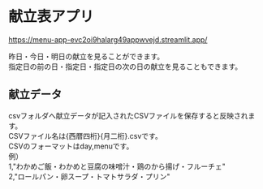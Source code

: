 # 献立表アプリ
https://menu-app-evc2oi9halarg49appwvejd.streamlit.app/

昨日・今日・明日の献立を見ることができます。  
指定日の前の日・指定日・指定日の次の日の献立を見ることもできます。

## 献立データ
csvフォルダへ献立データが記入されたCSVファイルを保存すると反映されます。  
CSVファイル名は{西暦四桁}{月二桁}.csvです。  
CSVのフォーマットはday,menuです。  
例）  
1,"わかめご飯・わかめと豆腐の味噌汁・鶏のから揚げ・フルーチェ"  
2,"ロールパン・卵スープ・トマトサラダ・プリン"
